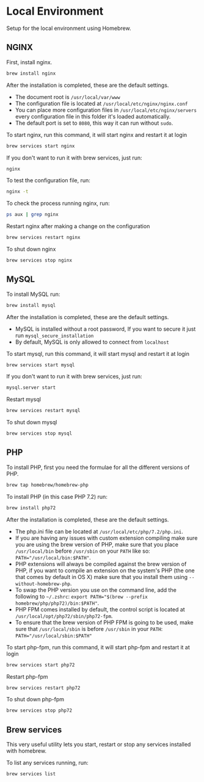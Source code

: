 # Local Environment
Setup for the local environment using Homebrew.

## NGINX
First, install nginx.
```bash
brew install nginx
```
After the installation is completed, these are the default settings.
- The document root is `/usr/local/var/www`
- The configuration file is located at `/usr/local/etc/nginx/nginx.conf`
- You can place more configuration files in `/usr/local/etc/nginx/servers` every configuration file in this folder it's loaded automatically.
- The default port is set to `8080`, this way it can run without `sudo`.

To start nginx, run this command, it will start nginx and restart it at login
```bash
brew services start nginx
```
If you don't want to run it with brew services, just run:
```bash
nginx
```
To test the configuration file, run:
```bash
nginx -t
```
To check the process running nginx, run:
```bash
ps aux | grep nginx
```
Restart nginx after making a change on the configuration
```bash
brew services restart nginx
```
To shut down nginx
```bash
brew services stop nginx
```

## MySQL
To install MySQL run:
```bash
brew install mysql
```
After the installation is completed, these are the default settings.
- MySQL is installed without a root password, If you want to secure it just run `mysql_secure_installation`
- By default, MySQL is only allowed to connect from `localhost`

To start mysql, run this command, it will start mysql and restart it at login
```bash
brew services start mysql
```
If you don't want to run it with brew services, just run:
```bash
mysql.server start
```
Restart mysql
```bash
brew services restart mysql
```
To shut down mysql
```bash
brew services stop mysql
```

## PHP
To install PHP, first you need the formulae for all the different versions of PHP.
```bash
brew tap homebrew/homebrew-php
```
To install PHP (in this case PHP 7.2) run:
```bash
brew install php72
```
After the installation is completed, these are the default settings.
- The php.ini file can be located at `/usr/local/etc/php/7.2/php.ini`.
- If you are having any issues with custom extension compiling make sure you are using the brew version of PHP, make sure that you place `/usr/local/bin` before `/usr/sbin` on your `PATH` like so: `PATH="/usr/local/bin:$PATH"`.
- PHP extensions will always be compiled against the brew version of PHP, if you want to compile an extension on the system's PHP (the one that comes by default in OS X) make sure that you install them using `--without-homebrew-php`.
- To swap the PHP version you use on the command line, add the following to `~/.zshrc`: `export PATH="$(brew --prefix homebrew/php/php72)/bin:$PATH"`.
- PHP FPM comes installed by default, the control script is located at `/usr/local/opt/php72/sbin/php72-fpm`.
- To ensure that the brew version of PHP FPM is going to be used, make sure that `/usr/local/sbin` is before `/usr/sbin` in your `PATH`: `PATH="/usr/local/sbin:$PATH"`

To start php-fpm, run this command, it will start php-fpm and restart it at login
```bash
brew services start php72
```
Restart php-fpm
```bash
brew services restart php72
```
To shut down php-fpm
```bash
brew services stop php72
```

## Brew services
This very useful utility lets you start, restart or stop any services installed with homebrew.

To list any services running, run:
```bash
brew services list
```





